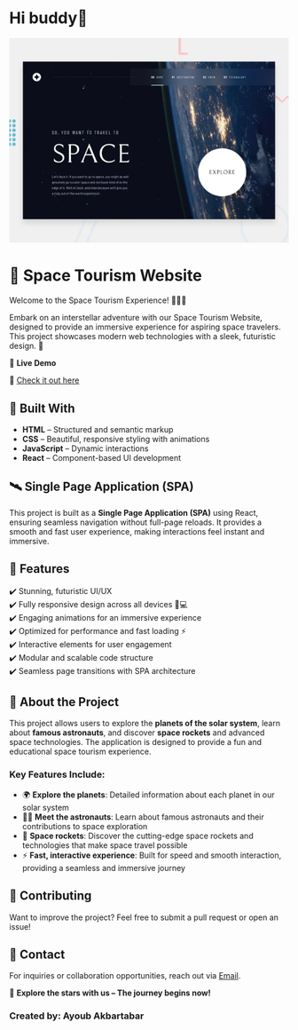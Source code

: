 # Hi buddy👋

![Design preview for the Space tourism website coding challenge](./thumbnail.webp)
# 🚀 Space Tourism Website

Welcome to the Space Tourism Experience! 👨‍🚀✨

Embark on an interstellar adventure with our Space Tourism Website, designed to provide an immersive experience for aspiring space travelers. This project showcases modern web technologies with a sleek, futuristic design. 🌌

🌟 **Live Demo**

🔗 [Check it out here](https://space-spa-project.netlify.app/)

## 🔧 Built With

- **HTML** – Structured and semantic markup
- **CSS** – Beautiful, responsive styling with animations
- **JavaScript** – Dynamic interactions
- **React** – Component-based UI development

## 🛰️ Single Page Application (SPA)

This project is built as a **Single Page Application (SPA)** using React, ensuring seamless navigation without full-page reloads. It provides a smooth and fast user experience, making interactions feel instant and immersive.

## 🎯 Features

✔️ Stunning, futuristic UI/UX  
✔️ Fully responsive design across all devices 📱💻  
✔️ Engaging animations for an immersive experience  
✔️ Optimized for performance and fast loading ⚡  
✔️ Interactive elements for user engagement  
✔️ Modular and scalable code structure  
✔️ Seamless page transitions with SPA architecture  

## 🌌 About the Project

This project allows users to explore the **planets of the solar system**, learn about **famous astronauts**, and discover **space rockets** and advanced space technologies. The application is designed to provide a fun and educational space tourism experience.  

### Key Features Include:
- 🌍 **Explore the planets**: Detailed information about each planet in our solar system  
- 🧑‍🚀 **Meet the astronauts**: Learn about famous astronauts and their contributions to space exploration  
- 🚀 **Space rockets**: Discover the cutting-edge space rockets and technologies that make space travel possible  
- ⚡ **Fast, interactive experience**: Built for speed and smooth interaction, providing a seamless and immersive journey  

## 🤝 Contributing

Want to improve the project? Feel free to submit a pull request or open an issue!

## 📩 Contact

For inquiries or collaboration opportunities, reach out via [Email](mailto:ayoubakbartabar1887@gmail.com).

🌠 **Explore the stars with us – The journey begins now!**

### Created by: **Ayoub Akbartabar**

